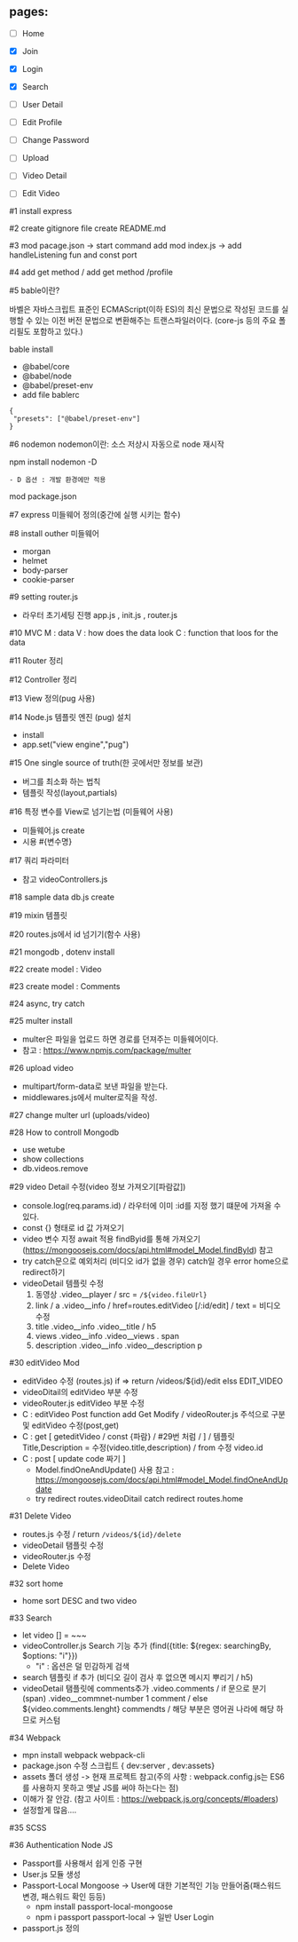 ## pages:
- [ ] Home
- [x] Join
- [x] Login
- [x] Search
- [ ] User Detail
- [ ] Edit Profile
- [ ] Change Password
- [ ] Upload
- [ ] Video Detail
- [ ] Edit Video


#1 
install express

#2
create gitignore file
create README.md

#3
mod pacage.json -> start command add 
mod index.js -> add handleListening fun and const port

#4
add get method /
add get method /profile

#5
bable이란? 

바벨은 자바스크립트 표준인 ECMAScript(이하 ES)의 최신 문법으로 작성된 코드를 실행할 수 있는 이전 버전 문법으로 변환해주는 트랜스파일러이다. (core-js 등의 주요 폴리필도 포함하고 있다.)

bable install 
 - @babel/core
 - @babel/node
 - @babel/preset-env
 - add file bablerc

 ```
{
  "presets": ["@babel/preset-env"]
}
```

#6 nodemon 
nodemon이란: 소스 저상시 자동으로 node 재시작

npm install nodemon -D

    - D 옵션 : 개발 환경에만 적용

mod package.json

#7 express 미들웨어 정의(중간에 실행 시키는 함수)

#8 install outher 미들웨어

- morgan
- helmet
- body-parser
- cookie-parser

#9 setting router.js
- 라우터 초기세팅 진행 app.js , init.js , router.js

#10 MVC
M : data
V : how does the data look
C : function that loos for the data

#11 Router 정리

#12 Controller 정리

#13 View 정의(pug 사용)

#14 Node.js 템플릿 엔진 (pug) 설치
- install
- app.set("view engine","pug")

#15 One single source of truth(한 곳에서만 정보를 보관)
- 버그를 최소화 하는 법칙
- 템플릿 작성(layout,partials)

#16 특정 변수를 View로 넘기는법 (미들웨어 사용)
- 미들웨어.js create
- 시용 #{변수명}

#17 쿼리 파라미터
- 참고 videoControllers.js

#18 sample data db.js create

#19 mixin 템플릿

#20 routes.js에서 id 넘기기(함수 사용)  

#21 mongodb , dotenv install

#22 create model : Video

#23 create model : Comments

#24 async, try catch

#25 multer install 
- multer은 파일을 업로드 하면 경로를 던져주는 미들웨어이다.
- 참고 : https://www.npmjs.com/package/multer

#26 upload video 
- multipart/form-data로 보낸 파일을 받는다.
- middlewares.js에서 multer로직을 작성.

#27 change multer url (uploads/video)

#28 How to controll Mongodb
 - use wetube
 - show collections
 - db.videos.remove

 #29 video Detail 수정(video 정보 가져오기[파람값])
 - console.log(req.params.id) / 라우터에 이미 :id를 지정 했기 떄문에 가져올 수 있다.
 - const {} 형태로 id 값 가져오기
 - video 변수 지정 await 적용 findByid를 통해 가져오기 (https://mongoosejs.com/docs/api.html#model_Model.findById) 참고
 - try catch문으로 예외처리 (비디오 id가 없을 경우) catch일 경우 error home으로 redirect하기 
 - videoDetail 템플릿 수정  
    1. 동영상 .video__player / src = `/${video.fileUrl}`
    2. link / a .video__info / href=routes.editVideo [/:id/edit] / text = 비디오 수정
    3. title .video__info .video__title / h5
    4. views .video__info .video__views . span
    4. description .video__info .video__description p

#30 editVideo Mod
 - editVideo 수정 (routes.js) if => return /videos/${id}/edit elss EDIT_VIDEO
 - videoDitail의 editVideo 부분 수정
 - videoRouter.js editVideo 부분 수정
 - C : editVideo Post function add Get Modify / videoRouter.js 주석으로 구분 및 editVideo 수정(post,get)
 - C : get [ geteditVideo / const {파람} /  #29번 처럼 / ] / 템플릿 Title,Description = 수정(video.title,description) / from 수정 video.id
 - C : post [ update code 짜기 ] 
      - Model.findOneAndUpdate() 사용 참고 : https://mongoosejs.com/docs/api.html#model_Model.findOneAndUpdate
      - try redirect routes.videoDitail catch redirect routes.home

#31 Delete Video 
 - routes.js 수정 / return `/videos/${id}/delete`
 - videoDetail 탬플릿 수정
 - videoRouter.js 수정
 - Delete Video

#32 sort home 
- home sort DESC and two video 

#33 Search
- let video [] = ~~~
- videoController.js Search 기능 추가 (find({title: ${regex: searchingBy, $options: "i"}})
    - "i" : 옵션은 덜 민감하게 검색
- search 템플릿 if 추가 (비디오 길이 검사 후 없으면 메시지 뿌리기 / h5)
- videoDetail 탬플릿에 comments추가 .video.comments / if 문으로 분기(span) .video__commnet-number 1 comment / else ${video.comments.lenght} commendts / 해당 부분은 영어권 나라에 해당 하므로 커스텀

#34 Webpack
- mpn install webpack webpack-cli
- package.json 수정 스크립트 { dev:server , dev:assets}
- assets 폴더 생성 -> 현재 프로젝트 참고(주의 사항 : webpack.config.js는 ES6를 사용하지 못하고 옛날 JS를 써야 하는다는 점)
- 이해가 잘 안감. (참고 사이트 : https://webpack.js.org/concepts/#loaders)
- 설정할게 많음....

#35 SCSS

#36 Authentication Node JS
 - Passport를 사용해서 쉽게 인증 구현
 - User.js 모듈 생성
 - Passport-Local Mongoose -> User에 대한 기본적인 기능 만들어줌(패스워드 변경, 패스워드 확인 등등)
     - npm install passport-local-mongoose
     - npm i passport passport-local -> 일반 User Login
 - passport.js 정의